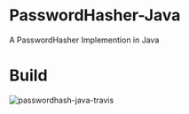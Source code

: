 # PasswordHasher-Java
A PasswordHasher Implemention in Java

# Build
![passwordhash-java-travis](https://www.travis-ci.org/standardcore/PasswordHasher-Java.svg?branch=master)
